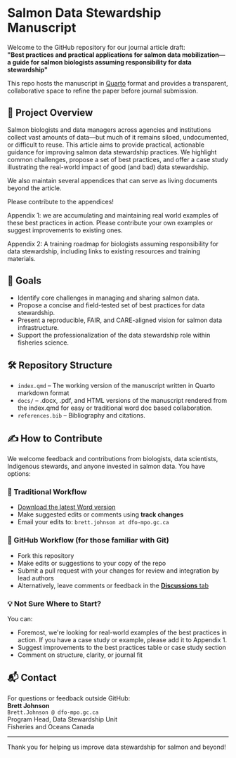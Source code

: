 # Salmon Data Stewardship Manuscript

Welcome to the GitHub repository for our journal article draft:  
**"Best practices and practical applications for salmon data mobilization—a guide for salmon biologists assuming responsibility for data stewardship"**

This repo hosts the manuscript in [Quarto](https://quarto.org/) format and provides a transparent, collaborative space to refine the paper before journal submission.

## 📖 Project Overview

Salmon biologists and data managers across agencies and institutions collect vast amounts of data—but much of it remains siloed, undocumented, or difficult to reuse. This article aims to provide practical, actionable guidance for improving salmon data stewardship practices. We highlight common challenges, propose a set of best practices, and offer a case study illustrating the real-world impact of good (and bad) data stewardship.

We also maintain several appendices that can serve as living documents beyond the article.

Please contribute to the appendices!

Appendix 1: we are accumulating and maintaining real world examples of these best practices in action. Please contribute your own examples or suggest improvements to existing ones.

Appendix 2: A training roadmap for biologists assuming responsibility for data stewardship, including links to existing resources and training materials.

## 🚀 Goals

- Identify core challenges in managing and sharing salmon data.
- Propose a concise and field-tested set of best practices for data stewardship.
- Present a reproducible, FAIR, and CARE-aligned vision for salmon data infrastructure.
- Support the professionalization of the data stewardship role within fisheries science.

## 🛠 Repository Structure

- `index.qmd` – The working version of the manuscript written in Quarto markdown format
- `docs/` – .docx, .pdf, and HTML versions of the manuscript rendered from the index.qmd for easy or traditional word doc based collaboration.
- `references.bib` – Bibliography and citations.

## ✍️ How to Contribute

We welcome feedback and contributions from biologists, data scientists, Indigenous stewards, and anyone invested in salmon data. You have options:

### 🔹 Traditional Workflow 
- [Download the latest Word version](docs/indec.docx)
- Make suggested edits or comments using **track changes**
- Email your edits to: `brett.johnson at dfo-mpo.gc.ca`

### 🔹 GitHub Workflow (for those familiar with Git)
- Fork this repository
- Make edits or suggestions to your copy of the repo
- Submit a pull request with your changes for review and integration by lead authors
- Alternatively, leave comments or feedback in the [**Discussions** tab](https://github.com/br-johnson/sdm-paper/discussions)

### 💡 Not Sure Where to Start?
You can:
- Foremost, we're looking for real-world examples of the best practices in action. If you have a case study or example, please add it to Appendix 1.
- Suggest improvements to the best practices table or case study section
- Comment on structure, clarity, or journal fit

## 📬 Contact

For questions or feedback outside GitHub:  
**Brett Johnson**  
`Brett.Johnson @ dfo-mpo.gc.ca`  
Program Head, Data Stewardship Unit  
Fisheries and Oceans Canada

---

Thank you for helping us improve data stewardship for salmon and beyond!
